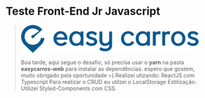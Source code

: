 # Teste Front-End Jr Javascript

> [![Logo Easy Carros](./assets/easy-carros-logo.png)](https://easycarros.com/)
>
>Boa tarde, aqui segue o desafio, só precisa usar o **yarn** na pasta **easycarros-web** para instalar as dependências.
>espero que gostem, muito obrigado pela oportunidade =)
> Realizei utizando:
> ReactJS com Typescript
> Para realizar o CRUD eu utilzei o LocalStorage
> Estilização: Utilizei Styled-Components com CSS.
